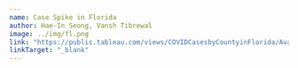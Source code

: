 ```yaml
---
name: Case Spike in Florida
author: Hae-In Seong, Vansh Tibrewal
image: ../img/fl.png
link: "https://public.tableau.com/views/COVIDCasesbyCountyinFlorida/AvailableICUBedsperInfectedPopulation55Dashboard?:language=en&:display_count=y&:origin=viz_share_link"
linkTarget: "_blank"
---
```

